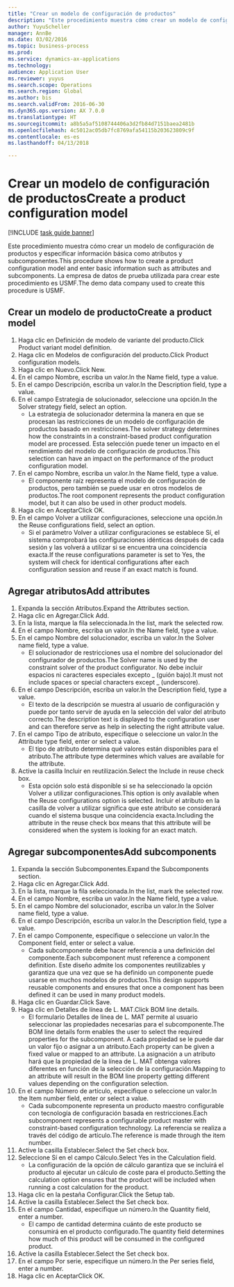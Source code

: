```yaml
--- 
title: "Crear un modelo de configuración de productos"
description: "Este procedimiento muestra cómo crear un modelo de configuración de productos y especificar información básica como atributos y subcomponentes."
author: YuyuScheller
manager: AnnBe
ms.date: 03/02/2016
ms.topic: business-process
ms.prod: 
ms.service: dynamics-ax-applications
ms.technology: 
audience: Application User
ms.reviewer: yuyus
ms.search.scope: Operations
ms.search.region: Global
ms.author: bis
ms.search.validFrom: 2016-06-30
ms.dyn365.ops.version: AX 7.0.0
ms.translationtype: HT
ms.sourcegitcommit: a8b5a5af5108744406a3d2fb84d7151baea2481b
ms.openlocfilehash: 4c5012ac05db7fc8769afa54115b203623809c9f
ms.contentlocale: es-es
ms.lasthandoff: 04/13/2018

---
```

# <a name="create-a-product-configuration-model"></a><span data-ttu-id="f503a-103">Crear un modelo de configuración de productos</span><span class="sxs-lookup"><span data-stu-id="f503a-103">Create a product configuration model</span></span>

[!INCLUDE [task guide banner](../../includes/task-guide-banner.md)]

<span data-ttu-id="f503a-104">Este procedimiento muestra cómo crear un modelo de configuración de productos y especificar información básica como atributos y subcomponentes.</span><span class="sxs-lookup"><span data-stu-id="f503a-104">This procedure shows how to create a product configuration model and enter basic information such as attributes and subcomponents.</span></span> <span data-ttu-id="f503a-105">La empresa de datos de prueba utilizada para crear este procedimiento es USMF.</span><span class="sxs-lookup"><span data-stu-id="f503a-105">The demo data company used to create this procedure is USMF.</span></span>


## <a name="create-a-product-model"></a><span data-ttu-id="f503a-106">Crear un modelo de producto</span><span class="sxs-lookup"><span data-stu-id="f503a-106">Create a product model</span></span>
1. <span data-ttu-id="f503a-107">Haga clic en Definición de modelo de variante del producto.</span><span class="sxs-lookup"><span data-stu-id="f503a-107">Click Product variant model definition.</span></span>
2. <span data-ttu-id="f503a-108">Haga clic en Modelos de configuración del producto.</span><span class="sxs-lookup"><span data-stu-id="f503a-108">Click Product configuration models.</span></span>
3. <span data-ttu-id="f503a-109">Haga clic en Nuevo.</span><span class="sxs-lookup"><span data-stu-id="f503a-109">Click New.</span></span>
4. <span data-ttu-id="f503a-110">En el campo Nombre, escriba un valor.</span><span class="sxs-lookup"><span data-stu-id="f503a-110">In the Name field, type a value.</span></span>
5. <span data-ttu-id="f503a-111">En el campo Descripción, escriba un valor.</span><span class="sxs-lookup"><span data-stu-id="f503a-111">In the Description field, type a value.</span></span>
6. <span data-ttu-id="f503a-112">En el campo Estrategia de solucionador, seleccione una opción.</span><span class="sxs-lookup"><span data-stu-id="f503a-112">In the Solver strategy field, select an option.</span></span>
    * <span data-ttu-id="f503a-113">La estrategia de solucionador determina la manera en que se procesan las restricciones de un modelo de configuración de productos basado en restricciones.</span><span class="sxs-lookup"><span data-stu-id="f503a-113">The solver strategy determines how the constraints in a constraint-based product configuration model are processed.</span></span> <span data-ttu-id="f503a-114">Esta selección puede tener un impacto en el rendimiento del modelo de configuración de productos.</span><span class="sxs-lookup"><span data-stu-id="f503a-114">This selection can have an impact on the performance of the product configuration model.</span></span>  
7. <span data-ttu-id="f503a-115">En el campo Nombre, escriba un valor.</span><span class="sxs-lookup"><span data-stu-id="f503a-115">In the Name field, type a value.</span></span>
    * <span data-ttu-id="f503a-116">El componente raíz representa el modelo de configuración de productos, pero también se puede usar en otros modelos de productos.</span><span class="sxs-lookup"><span data-stu-id="f503a-116">The root component represents the product configuration model, but it can also be used in other product models.</span></span>  
8. <span data-ttu-id="f503a-117">Haga clic en Aceptar</span><span class="sxs-lookup"><span data-stu-id="f503a-117">Click OK.</span></span>
9. <span data-ttu-id="f503a-118">En el campo Volver a utilizar configuraciones, seleccione una opción.</span><span class="sxs-lookup"><span data-stu-id="f503a-118">In the Reuse configurations field, select an option.</span></span>
    * <span data-ttu-id="f503a-119">Si el parámetro Volver a utilizar configuraciones se establece Sí, el sistema comprobará las configuraciones idénticas después de cada sesión y las volverá a utilizar si se encuentra una coincidencia exacta.</span><span class="sxs-lookup"><span data-stu-id="f503a-119">If the reuse configurations parameter is set to Yes, the system will check for identical configurations after each configuration session and reuse if an exact match is found.</span></span>  

## <a name="add-attributes"></a><span data-ttu-id="f503a-120">Agregar atributos</span><span class="sxs-lookup"><span data-stu-id="f503a-120">Add attributes</span></span>
1. <span data-ttu-id="f503a-121">Expanda la sección Atributos.</span><span class="sxs-lookup"><span data-stu-id="f503a-121">Expand the Attributes section.</span></span>
2. <span data-ttu-id="f503a-122">Haga clic en Agregar.</span><span class="sxs-lookup"><span data-stu-id="f503a-122">Click Add.</span></span>
3. <span data-ttu-id="f503a-123">En la lista, marque la fila seleccionada.</span><span class="sxs-lookup"><span data-stu-id="f503a-123">In the list, mark the selected row.</span></span>
4. <span data-ttu-id="f503a-124">En el campo Nombre, escriba un valor.</span><span class="sxs-lookup"><span data-stu-id="f503a-124">In the Name field, type a value.</span></span>
5. <span data-ttu-id="f503a-125">En el campo Nombre del solucionador, escriba un valor.</span><span class="sxs-lookup"><span data-stu-id="f503a-125">In the Solver name field, type a value.</span></span>
    * <span data-ttu-id="f503a-126">El solucionador de restricciones usa el nombre del solucionador del configurador de productos.</span><span class="sxs-lookup"><span data-stu-id="f503a-126">The Solver name is used by the constraint solver of the product configurator.</span></span> <span data-ttu-id="f503a-127">No debe incluir espacios ni caracteres especiales excepto _ (guión bajo).</span><span class="sxs-lookup"><span data-stu-id="f503a-127">It must not include spaces or special characters except _ (underscore).</span></span>  
6. <span data-ttu-id="f503a-128">En el campo Descripción, escriba un valor.</span><span class="sxs-lookup"><span data-stu-id="f503a-128">In the Description field, type a value.</span></span>
    * <span data-ttu-id="f503a-129">El texto de la descripción se muestra al usuario de configuración y puede por tanto servir de ayuda en la selección del valor del atributo correcto.</span><span class="sxs-lookup"><span data-stu-id="f503a-129">The description text is displayed to the configuration user and can therefore serve as help in selecting the right attribute value.</span></span>  
7. <span data-ttu-id="f503a-130">En el campo Tipo de atributo, especifique o seleccione un valor.</span><span class="sxs-lookup"><span data-stu-id="f503a-130">In the Attribute type field, enter or select a value.</span></span>
    * <span data-ttu-id="f503a-131">El tipo de atributo determina qué valores están disponibles para el atributo.</span><span class="sxs-lookup"><span data-stu-id="f503a-131">The attribute type determines which values are available for the attribute.</span></span>  
8. <span data-ttu-id="f503a-132">Active la casilla Incluir en reutilización.</span><span class="sxs-lookup"><span data-stu-id="f503a-132">Select the Include in reuse check box.</span></span>
    * <span data-ttu-id="f503a-133">Esta opción solo está disponible si se ha seleccionado la opción Volver a utilizar configuraciones.</span><span class="sxs-lookup"><span data-stu-id="f503a-133">This option is only available when the Reuse configurations option is selected.</span></span> <span data-ttu-id="f503a-134">Incluir el atributo en la casilla de volver a utilizar significa que este atributo se considerará cuando el sistema busque una coincidencia exacta.</span><span class="sxs-lookup"><span data-stu-id="f503a-134">Including the attribute in the reuse check box means that this attribute will be considered when the system is looking for an exact match.</span></span>  

## <a name="add-subcomponents"></a><span data-ttu-id="f503a-135">Agregar subcomponentes</span><span class="sxs-lookup"><span data-stu-id="f503a-135">Add subcomponents</span></span>
1. <span data-ttu-id="f503a-136">Expanda la sección Subcomponentes.</span><span class="sxs-lookup"><span data-stu-id="f503a-136">Expand the Subcomponents section.</span></span>
2. <span data-ttu-id="f503a-137">Haga clic en Agregar.</span><span class="sxs-lookup"><span data-stu-id="f503a-137">Click Add.</span></span>
3. <span data-ttu-id="f503a-138">En la lista, marque la fila seleccionada.</span><span class="sxs-lookup"><span data-stu-id="f503a-138">In the list, mark the selected row.</span></span>
4. <span data-ttu-id="f503a-139">En el campo Nombre, escriba un valor.</span><span class="sxs-lookup"><span data-stu-id="f503a-139">In the Name field, type a value.</span></span>
5. <span data-ttu-id="f503a-140">En el campo Nombre del solucionador, escriba un valor.</span><span class="sxs-lookup"><span data-stu-id="f503a-140">In the Solver name field, type a value.</span></span>
6. <span data-ttu-id="f503a-141">En el campo Descripción, escriba un valor.</span><span class="sxs-lookup"><span data-stu-id="f503a-141">In the Description field, type a value.</span></span>
7. <span data-ttu-id="f503a-142">En el campo Componente, especifique o seleccione un valor.</span><span class="sxs-lookup"><span data-stu-id="f503a-142">In the Component field, enter or select a value.</span></span>
    * <span data-ttu-id="f503a-143">Cada subcomponente debe hacer referencia a una definición del componente.</span><span class="sxs-lookup"><span data-stu-id="f503a-143">Each subcomponent must reference a component definition.</span></span> <span data-ttu-id="f503a-144">Este diseño admite los componentes reutilizables y garantiza que una vez que se ha definido un componente puede usarse en muchos modelos de productos.</span><span class="sxs-lookup"><span data-stu-id="f503a-144">This design supports reusable components and ensures that once a component has been defined it can be used in many product models.</span></span>  
8. <span data-ttu-id="f503a-145">Haga clic en Guardar.</span><span class="sxs-lookup"><span data-stu-id="f503a-145">Click Save.</span></span>
9. <span data-ttu-id="f503a-146">Haga clic en Detalles de línea de L. MAT.</span><span class="sxs-lookup"><span data-stu-id="f503a-146">Click BOM line details.</span></span>
    * <span data-ttu-id="f503a-147">El formulario Detalles de línea de L. MAT permite al usuario seleccionar las propiedades necesarias para el subcomponente.</span><span class="sxs-lookup"><span data-stu-id="f503a-147">The BOM line details form enables the user to select the required properties for the subcomponent.</span></span> <span data-ttu-id="f503a-148">A cada propiedad se le puede dar un valor fijo o asignar a un atributo.</span><span class="sxs-lookup"><span data-stu-id="f503a-148">Each property can be given a fixed value or mapped to an attribute.</span></span> <span data-ttu-id="f503a-149">La asignación a un atributo hará que la propiedad de la línea de L. MAT obtenga valores diferentes en función de la selección de la configuración.</span><span class="sxs-lookup"><span data-stu-id="f503a-149">Mapping to an attribute will result in the BOM line property getting different values depending on the configuration selection.</span></span>  
10. <span data-ttu-id="f503a-150">En el campo Número de artículo, especifique o seleccione un valor.</span><span class="sxs-lookup"><span data-stu-id="f503a-150">In the Item number field, enter or select a value.</span></span>
    * <span data-ttu-id="f503a-151">Cada subcomponente representa un producto maestro configurable con tecnología de configuración basada en restricciones.</span><span class="sxs-lookup"><span data-stu-id="f503a-151">Each subcomponent represents a configurable product master with constraint-based configuration technology.</span></span> <span data-ttu-id="f503a-152">La referencia se realiza a través del código de artículo.</span><span class="sxs-lookup"><span data-stu-id="f503a-152">The reference is made through the item number.</span></span>  
11. <span data-ttu-id="f503a-153">Active la casilla Establecer.</span><span class="sxs-lookup"><span data-stu-id="f503a-153">Select the Set check box.</span></span>
12. <span data-ttu-id="f503a-154">Seleccione Sí en el campo Cálculo.</span><span class="sxs-lookup"><span data-stu-id="f503a-154">Select Yes in the Calculation field.</span></span>
    * <span data-ttu-id="f503a-155">La configuración de la opción de cálculo garantiza que se incluirá el producto al ejecutar un cálculo de coste para el producto.</span><span class="sxs-lookup"><span data-stu-id="f503a-155">Setting the calculation option ensures that the product will be included when running a cost calculation for the product.</span></span>  
13. <span data-ttu-id="f503a-156">Haga clic en la pestaña Configurar.</span><span class="sxs-lookup"><span data-stu-id="f503a-156">Click the Setup tab.</span></span>
14. <span data-ttu-id="f503a-157">Active la casilla Establecer.</span><span class="sxs-lookup"><span data-stu-id="f503a-157">Select the Set check box.</span></span>
15. <span data-ttu-id="f503a-158">En el campo Cantidad, especifique un número.</span><span class="sxs-lookup"><span data-stu-id="f503a-158">In the Quantity field, enter a number.</span></span>
    * <span data-ttu-id="f503a-159">El campo de cantidad determina cuánto de este producto se consumirá en el producto configurado.</span><span class="sxs-lookup"><span data-stu-id="f503a-159">The quantity field determines how much of this product will be consumed in the configured product.</span></span>  
16. <span data-ttu-id="f503a-160">Active la casilla Establecer.</span><span class="sxs-lookup"><span data-stu-id="f503a-160">Select the Set check box.</span></span>
17. <span data-ttu-id="f503a-161">En el campo Por serie, especifique un número.</span><span class="sxs-lookup"><span data-stu-id="f503a-161">In the Per series field, enter a number.</span></span>
18. <span data-ttu-id="f503a-162">Haga clic en Aceptar</span><span class="sxs-lookup"><span data-stu-id="f503a-162">Click OK.</span></span>


